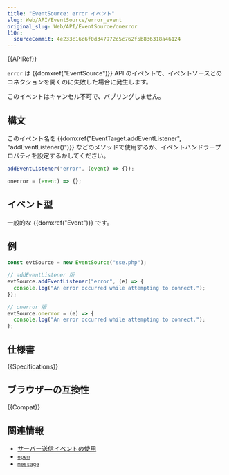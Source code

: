 ```yaml
---
title: "EventSource: error イベント"
slug: Web/API/EventSource/error_event
original_slug: Web/API/EventSource/onerror
l10n:
  sourceCommit: 4e233c16c6f0d347972c5c762f5b836318a46124
---
```


{{APIRef}}

`error` は {{domxref("EventSource")}} API のイベントで、イベントソースとのコネクションを開くのに失敗した場合に発生します。

このイベントはキャンセル不可で、バブリングしません。

## 構文

このイベント名を {{domxref("EventTarget.addEventListener", "addEventListener()")}} などのメソッドで使用するか、イベントハンドラープロパティを設定するかしてください。

```js
addEventListener("error", (event) => {});

onerror = (event) => {};
```

## イベント型

一般的な {{domxref("Event")}} です。

## 例

```js
const evtSource = new EventSource("sse.php");

// addEventListener 版
evtSource.addEventListener("error", (e) => {
  console.log("An error occurred while attempting to connect.");
});

// onerror 版
evtSource.onerror = (e) => {
  console.log("An error occurred while attempting to connect.");
};
```

## 仕様書

{{Specifications}}

## ブラウザーの互換性

{{Compat}}

## 関連情報

- [サーバー送信イベントの使用](/ja/docs/Web/API/Server-sent_events/Using_server-sent_events)
- [`open`](/ja/docs/Web/API/EventSource/open_event)
- [`message`](/ja/docs/Web/API/EventSource/message_event)
